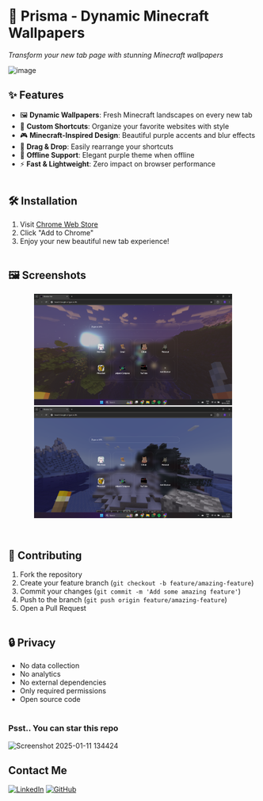 # 🌟 Prisma - Dynamic Minecraft Wallpapers

<em>Transform your new tab page with stunning Minecraft wallpapers</em>

![image](https://github.com/user-attachments/assets/dcfd8e66-8afd-44da-93c5-b9b2fa802e42)

## ✨ Features

- 🖼️ **Dynamic Wallpapers**: Fresh Minecraft landscapes on every new tab
- 📌 **Custom Shortcuts**: Organize your favorite websites with style
- 🎮 **Minecraft-Inspired Design**: Beautiful purple accents and blur effects
- 🔄 **Drag & Drop**: Easily rearrange your shortcuts
- 💜 **Offline Support**: Elegant purple theme when offline
- ⚡ **Fast & Lightweight**: Zero impact on browser performance
<br/><br/>

## 🛠️ Installation

1. Visit [Chrome Web Store](https://chromewebstore.google.com/detail/prisma-classy-minecraft-w/ncidcddjmndmgdpjepghgpbleakdmnbp)
2. Click "Add to Chrome"
3. Enjoy your new beautiful new tab experience!
<br/><br/>

## 🖼️ Screenshots

<p align="center">
  <img src="images/screenshot0.png" alt="Screenshot 1" width="400"/>
  <img src="images/screenshot2.png" alt="Screenshot 2" width="400"/>
</p>
<br/>

## 🤝 Contributing

1. Fork the repository
2. Create your feature branch (`git checkout -b feature/amazing-feature`)
3. Commit your changes (`git commit -m 'Add some amazing feature'`)
4. Push to the branch (`git push origin feature/amazing-feature`)
5. Open a Pull Request
<br/><br/>

## 🔒 Privacy
- No data collection
- No analytics
- No external dependencies
- Only required permissions
- Open source code
<br/><br/>

### Psst.. You can star this repo
![Screenshot 2025-01-11 134424](https://github.com/user-attachments/assets/07a3cf3b-b6b0-4b30-bc18-0812702e3eb7)

## Contact Me
[![LinkedIn](https://img.shields.io/badge/LinkedIn-0A66C2.svg?style=for-the-badge&logo=LinkedIn&logoColor=white)](https://www.linkedin.com/in/dev-swati/)
[![GitHub](https://img.shields.io/badge/GitHub-100000?style=for-the-badge&logo=github&logoColor=white)](https://www.github.com/swatified/)
